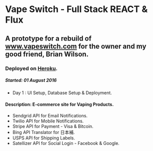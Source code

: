 # Vape Switch - Full Stack REACT & Flux
## A prototype for a rebuild of www.vapeswitch.com for the owner and my good friend, Brian Wilson.
### Deployed on [Heroku](https://).

##### Started: 01 August 2016
* Day 1 : UI Setup, Database Setup & Deployment.

#### Description: E-commerce site for Vaping Products.  
* Sendgrid API for Email Notifications.
* Twilio API for Mobile Notifications.
* Stripe API for Payment - Visa & Bitcoin.
* Bing API Translator for 日本補.
* USPS API for Shipping Labels.
* Satellizer API for Social Login - Facebook & Google.
